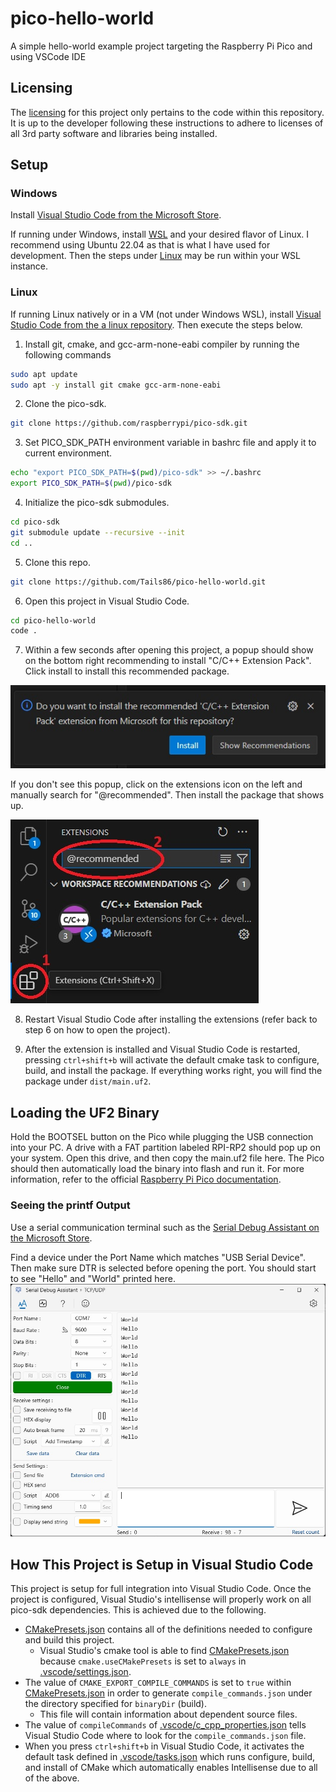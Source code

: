 # pico-hello-world

A simple hello-world example project targeting the Raspberry Pi Pico and using VSCode IDE

## Licensing

The [licensing](LICENSE) for this project only pertains to the code within this repository. It is up to the developer following these instructions to adhere to licenses of all 3rd party software and libraries being installed.

## Setup

### Windows

Install [Visual Studio Code from the Microsoft Store](https://apps.microsoft.com/detail/xp9khm4bk9fz7q).

If running under Windows, install [WSL](https://docs.microsoft.com/en-us/windows/wsl/install) and your desired flavor of Linux. I recommend using Ubuntu 22.04 as that is what I have used for development. Then the steps under [Linux](#linux) may be run within your WSL instance.

### Linux

If running Linux natively or in a VM (not under Windows WSL), install [Visual Studio Code from the a linux repository](https://code.visualstudio.com/docs/setup/linux). Then execute the steps below.

1. Install git, cmake, and gcc-arm-none-eabi compiler by running the following commands
```bash
sudo apt update
sudo apt -y install git cmake gcc-arm-none-eabi
```

2. Clone the pico-sdk.
```bash
git clone https://github.com/raspberrypi/pico-sdk.git
```

3. Set PICO_SDK_PATH environment variable in bashrc file and apply it to current environment.
```bash
echo "export PICO_SDK_PATH=$(pwd)/pico-sdk" >> ~/.bashrc
export PICO_SDK_PATH=$(pwd)/pico-sdk
```

4. Initialize the pico-sdk submodules.
```bash
cd pico-sdk
git submodule update --recursive --init
cd ..
```

5. Clone this repo.
```bash
git clone https://github.com/Tails86/pico-hello-world.git
```

6. Open this project in Visual Studio Code.
```bash
cd pico-hello-world
code .
```

7. Within a few seconds after opening this project, a popup should show on the bottom right recommending to install "C/C++ Extension Pack". Click install to install this recommended package.

![install extensions popup](docs/install_extensions_popup.jpg)

If you don't see this popup, click on the extensions icon on the left and manually search for "@recommended". Then install the package that shows up.

![extensions search](docs/extensions_search.jpg)

8. Restart Visual Studio Code after installing the extensions (refer back to step 6 on how to open the project).

9. After the extension is installed and Visual Studio Code is restarted, pressing `ctrl+shift+b` will activate the default cmake task to configure, build, and install the package. If everything works right, you will find the package under `dist/main.uf2`.

## Loading the UF2 Binary

Hold the BOOTSEL button on the Pico while plugging the USB connection into your PC. A drive with a FAT partition labeled RPI-RP2 should pop up on your system. Open this drive, and then copy the main.uf2 file here. The Pico should then automatically load the binary into flash and run it. For more information, refer to the official [Raspberry Pi Pico documentation](https://www.raspberrypi.com/documentation/microcontrollers/raspberry-pi-pico.html#documentation).

### Seeing the printf Output

Use a serial communication terminal such as the [Serial Debug Assistant on the Microsoft Store](https://apps.microsoft.com/detail/9nblggh43hdm).

Find a device under the Port Name which matches "USB Serial Device". Then make sure DTR is selected before opening the port. You should start to see "Hello" and "World" printed here.
![Serial Debug Assistant Example](docs/serial_output.jpg)

## How This Project is Setup in Visual Studio Code

This project is setup for full integration into Visual Studio Code. Once the project is configured, Visual Studio's intellisense will properly work on all pico-sdk dependencies. This is achieved due to the following.

- [CMakePresets.json](CMakePresets.json) contains all of the definitions needed to configure and build this project.
    - Visual Studio's cmake tool is able to find [CMakePresets.json](CMakePresets.json) because `cmake.useCMakePresets` is set to `always` in [.vscode/settings.json](.vscode/settings.json).
- The value of `CMAKE_EXPORT_COMPILE_COMMANDS` is set to `true` within [CMakePresets.json](CMakePresets.json) in order to generate `compile_commands.json` under the directory specified for `binaryDir` (build).
    - This file will contain information about dependent source files.
- The value of `compileCommands` of [.vscode/c_cpp_properties.json](.vscode/c_cpp_properties.json) tells Visual Studio Code where to look for the `compile_commands.json` file.
- When you press `ctrl+shift+b` in Visual Studio Code, it activates the default task defined in [.vscode/tasks.json](.vscode/tasks.json) which runs configure, build, and install of CMake which automatically enables Intellisense due to all of the above.
